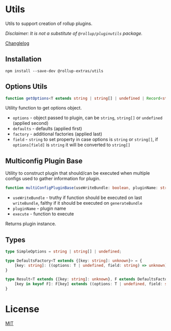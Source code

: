 # Utils

Utils to support creation of rollup plugins.

*Disclaimer: It is not a substitute of `@rollup/pluginutils` package.*


[Changlelog](./CHANGELOG.md)

## Installation

```
npm install --save-dev @rollup-extras/utils
```
## Options Utils

```typescript
function getOptions<T extends string | string[] | undefined | Record<string, unknown>, D, F extends DefaultsFactory<Partial<{[K in C]: string[]}> & Partial<Exclude<T, SimpleOptions>>>, C extends string>(options: T | undefined, defaults: D | undefined, field: C, factory?: F);
```

Utility function to get options object.

- `options` - object passed to plugin, can be `string`, `string[]` or `undefined` (applied second)
- `defaults` - defaults (applied first)
- `factory` - additional factories (applied last)
- `field` - `string` to set property in case options is `string` or `string[]`, if `options[field]` is `string` it will be converted to `string[]`

## Multiconfig Plugin Base

Utility to construct plugin that should/can be executed when multiple configs used to gather information for plugin.

```typescript
function multiConfigPluginBase(useWriteBundle: boolean, pluginName: string, execute: ExecuteFn): Partial<PluginHooks>
```
- `useWriteBundle` - truthy if function should be executed on last `writeBundle`, falthy if it should be executed on `generateBundle`
- `pluginName` - plugin name
- `execute` - function to execute

Returns plugin instance.

## Types

```typescript
type SimpleOptions = string | string[] | undefined;

type DefaultsFactory<T extends {[key: string]: unknown}> = {
    [key: string]: ((options: T | undefined, field: string) => unknown);
}

type Result<T extends {[key: string]: unknown}, F extends DefaultsFactory<T>> = T & {
    [key in keyof F]: F[key] extends ((options: T | undefined, field: string) => unknown) ? ReturnType<F[key]> : unknown;
}
```

# License

[MIT](https://github.com/kshutkin/rollup-extras/blob/main/LICENSE)
